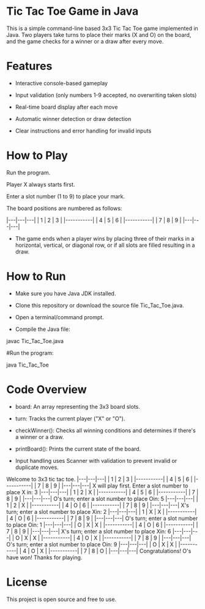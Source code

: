 # Tic Tac Toe Game in Java
This is a simple command-line based 3x3 Tic Tac Toe game implemented in Java. Two players take turns to place their marks (X and O) on the board, and the game checks for a winner or a draw after every move.

# Features

* Interactive console-based gameplay

* Input validation (only numbers 1-9 accepted, no overwriting taken slots)

* Real-time board display after each move

* Automatic winner detection or draw detection

* Clear instructions and error handling for invalid inputs

# How to Play

Run the program.

Player X always starts first.

Enter a slot number (1 to 9) to place your mark.

The board positions are numbered as follows:

|---|---|---|
| 1 | 2 | 3 |
|-----------|
| 4 | 5 | 6 |
|-----------|
| 7 | 8 | 9 |
|---|---|---|

* The game ends when a player wins by placing three of their marks in a horizontal, vertical, or diagonal row, or if all slots are filled resulting in a draw.


# How to Run

* Make sure you have Java JDK installed.

* Clone this repository or download the source file Tic_Tac_Toe.java.

* Open a terminal/command prompt.

* Compile the Java file:
  
javac Tic_Tac_Toe.java

#Run the program:

java Tic_Tac_Toe

# Code Overview

* board: An array representing the 3x3 board slots.

* turn: Tracks the current player ("X" or "O").

* checkWinner(): Checks all winning conditions and determines if there's a winner or a draw.

* printBoard(): Prints the current state of the board.

* Input handling uses Scanner with validation to prevent invalid or duplicate moves.

Welcome to 3x3 tic tac toe.
|---|---|---|
| 1 | 2 | 3 |
|-----------|
| 4 | 5 | 6 |
|-----------|
| 7 | 8 | 9 |
|---|---|---|
X will play first. Enter a slot number to place X in:
3
|---|---|---|
| 1 | 2 | X |
|-----------|
| 4 | 5 | 6 |
|-----------|
| 7 | 8 | 9 |
|---|---|---|
O's turn; enter a slot number to place Oin:
5
|---|---|---|
| 1 | 2 | X |
|-----------|
| 4 | O | 6 |
|-----------|
| 7 | 8 | 9 |
|---|---|---|
X's turn; enter a slot number to place Xin:
2
|---|---|---|
| 1 | X | X |
|-----------|
| 4 | O | 6 |
|-----------|
| 7 | 8 | 9 |
|---|---|---|
O's turn; enter a slot number to place Oin:
1
|---|---|---|
| O | X | X |
|-----------|
| 4 | O | 6 |
|-----------|
| 7 | 8 | 9 |
|---|---|---|
X's turn; enter a slot number to place Xin:
6
|---|---|---|
| O | X | X |
|-----------|
| 4 | O | X |
|-----------|
| 7 | 8 | 9 |
|---|---|---|
O's turn; enter a slot number to place Oin:
9
|---|---|---|
| O | X | X |
|-----------|
| 4 | O | X |
|-----------|
| 7 | 8 | O |
|---|---|---|
Congratulations! O's have won! Thanks for playing.

# License
This project is open source and free to use.
